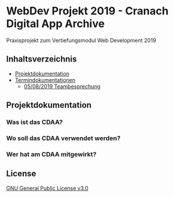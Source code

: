 # WebDev Projekt 2019 - Cranach Digital App Archive
Praxisprojekt zum Vertiefungsmodul Web Development 2019

## Inhaltsverzeichnis
* [Projektdokumentation](https://inf166.github.io/WDSS19-Praxisarbeit-CDAA/#Projektdokumentation)
* [Termindokumentationen](https://inf166.github.io/WDSS19-Praxisarbeit-CDAA/#Termindokumentationen)
  * [05/08/2019 Teambesprechung](https://inf166.github.io/WDSS19-Praxisarbeit-CDAA/#05082019-teambesprechung)

## Projektdokumentation

### Was ist das CDAA?
### Wo soll das CDAA verwendet werden?
### Wer hat am CDAA mitgewirkt?

## License
[GNU General Public License v3.0](https://github.com/Inf166/WDSS19-Praxisarbeit/blob/master/LICENSE)